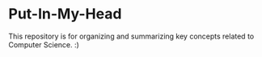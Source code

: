 # Put-In-My-Head
This repository is for organizing and summarizing key concepts related to Computer Science. :) 
